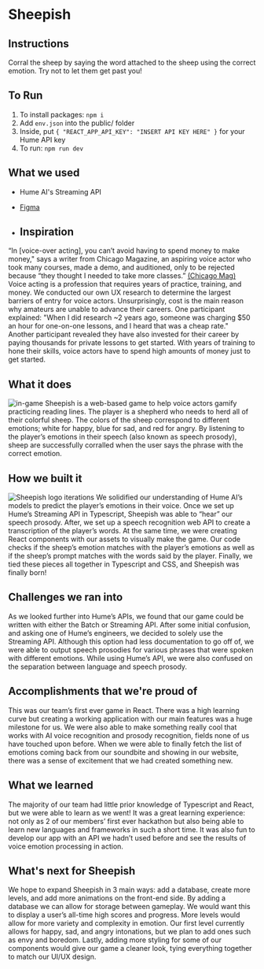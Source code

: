 # Sheepish

## Instructions
Corral the sheep by saying the word attached to the sheep using the correct emotion. Try not to let them get past you!

## To Run
1. To install packages: `npm i`
2. Add `env.json` into the public/ folder
3. Inside, put `{ "REACT_APP_API_KEY": "INSERT API KEY HERE" }` for your Hume API key
4. To run: `npm run dev`

## What we used
* Hume AI's Streaming API
* [Figma](https://www.figma.com/file/asSSTwPf4GYvF0mRqExL8Q/Untitled?type=design&node-id=1%3A3&mode=design&t=6BNs0l9W3MSOvZyq-1)

* ## Inspiration
“In [voice-over acting], you can’t avoid having to spend money to make money," says a writer from Chicago Magazine, an aspiring voice actor who took many courses, made a demo, and auditioned, only to be rejected because “they thought I needed to take more classes.” [(Chicago Mag)](https://www.chicagomag.com/chicago-magazine/september-2023/everyone-tells-me-i-have-a-great-voice/) Voice acting is a profession that requires years of practice, training, and money. We conducted our own UX research to determine the largest barriers of entry for voice actors. Unsurprisingly, cost is the main reason why amateurs are unable to advance their careers. One participant explained: "When I did research ~2 years ago, someone was charging $50 an hour for one-on-one lessons, and I heard that was a cheap rate." Another participant revealed they have also invested for their career by paying thousands for private lessons to get started. With years of training to hone their skills, voice actors have to spend high amounts of money just to get started. 

## What it does
![in-game](https://media.discordapp.net/attachments/1163910236801863993/1168265851611394064/image.png?ex=6551235c&is=653eae5c&hm=e8e49bc3fd53d621e2f160dadf08916d3680a6820b031c92c63bccac445f0e97&=&width=983&height=662)
Sheepish is a web-based game to help voice actors gamify practicing reading lines. The player is a shepherd who needs to herd all of their colorful sheep. The colors of the sheep correspond to different emotions; white for happy, blue for sad, and red for angry. By listening to the player’s emotions in their speech (also known as speech prosody), sheep are successfully corralled when the user says the phrase with the correct emotion. 

## How we built it
![Sheepish logo iterations](https://media.discordapp.net/attachments/1163910236801863993/1168245306719215666/Group_33.png?ex=6551103a&is=653e9b3a&hm=475a60c5406d98d4c070bfd094911536f262ffdb1be85b2b62bba48d00198ede&=&width=1073&height=662)
We solidified our understanding of Hume AI’s models to predict the player’s emotions in their voice. Once we set up Hume’s Streaming API in Typescript, Sheepish was able to “hear” our speech prosody. After, we set up a speech recognition web API to create a transcription of the player’s words. At the same time, we were creating React components with our assets to visually make the game. Our code checks if the sheep’s emotion matches with the player’s emotions as well as if the sheep’s prompt matches with the words said by the player. Finally, we tied these pieces all together in Typescript and CSS, and Sheepish was finally born!

## Challenges we ran into
As we looked further into Hume’s APIs, we found that our game could be written with either the Batch or Streaming API. After some initial confusion, and asking one of Hume’s engineers, we decided to solely use the Streaming API. Although this option had less documentation to go off of, we were able to output speech prosodies for various phrases that were spoken with different emotions. While using Hume’s API, we were also confused on the separation between language and speech prosody. 

## Accomplishments that we're proud of
This was our team’s first ever game in React. There was a high learning curve but creating a working application with our main features was a huge milestone for us. We were also able to make something really cool that works with AI voice recognition and prosody recognition, fields none of us have touched upon before. When we were able to finally fetch the list of emotions coming back from our soundbite and showing in our website, there was a sense of excitement that we had created something new. 

## What we learned
The majority of our team had little prior knowledge of Typescript and React, but we were able to learn as we went! It was a great learning experience: not only as 2 of our members’ first ever hackathon but also being able to learn new languages and frameworks in such a short time. It was also fun to develop our app with an API we hadn’t used before and see the results of voice emotion processing in action. 

## What's next for Sheepish
We hope to expand Sheepish in 3 main ways: add a database, create more levels, and add more animations on the front-end side. By adding a database we can allow for storage between gameplay. We would want this to display a user’s all-time high scores and progress. More levels would allow for more variety and complexity in emotion. Our first level currently allows for happy, sad, and angry intonations, but we plan to add ones such as envy and boredom. Lastly, adding more styling for some of our components would give our game a cleaner look, tying everything together to match our UI/UX design.
